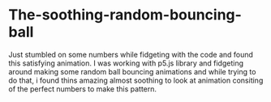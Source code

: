 # The-soothing-random-bouncing-ball
Just stumbled on some numbers while fidgeting with the code and found this satisfying animation.
I was working with p5.js library and fidgeting around making some random ball bouncing animations and while trying to do that, i found thins amazing almost soothing to look at animation consiting of the perfect numbers to make this pattern.
